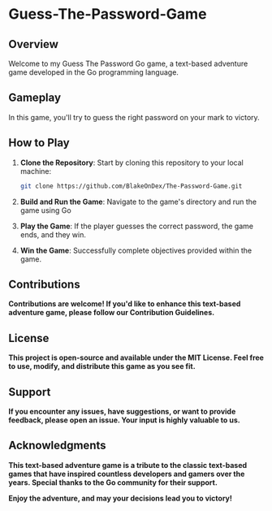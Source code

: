# Guess-The-Password-Game

## Overview

Welcome to my Guess The Password Go game, a text-based adventure game developed in the Go programming language.

## Gameplay

In this game, you'll try to guess the right password on your mark to victory.

## How to Play

1. **Clone the Repository**: Start by cloning this repository to your local machine:

   ```bash
   git clone https://github.com/BlakeOnDex/The-Password-Game.git
   ```
2. **Build and Run the Game**: Navigate to the game's directory and run the game using Go

3. **Play the Game**: If the player guesses the correct password, the game ends, and they win.

4. **Win the Game**: Successfully complete objectives provided within the game.


## Contributions
**Contributions are welcome! If you'd like to enhance this text-based adventure game, please follow our Contribution Guidelines.**

## License
**This project is open-source and available under the MIT License. Feel free to use, modify, and distribute this game as you see fit.**

## Support
**If you encounter any issues, have suggestions, or want to provide feedback, please open an issue. Your input is highly valuable to us.**

## Acknowledgments
**This text-based adventure game is a tribute to the classic text-based games that have inspired countless developers and gamers over the years. Special thanks to the Go community for their support.**

**Enjoy the adventure, and may your decisions lead you to victory!**
